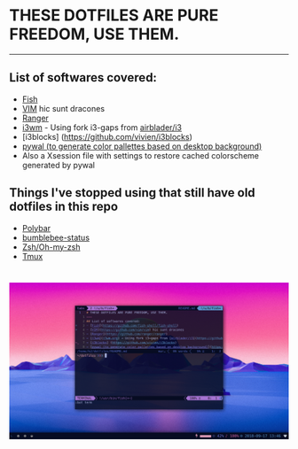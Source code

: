 # THESE DOTFILES ARE PURE FREEDOM, USE THEM.
---
## List of softwares covered:
- [Fish](https://github.com/fish-shell/fish-shell) 
- [VIM](https://github.com/vim/vim) hic sunt dracones
- [Ranger](https://github.com/ranger/ranger)
- [i3wm](i3wm.org) - Using fork i3-gaps from [airblader/i3](https://github.com/Airblader/i3)
- [i3blocks] (https://github.com/vivien/i3blocks)
- [pywal (to generate color pallettes based on desktop background)](https://github.com/dylanaraps/pywal)
- Also a Xsession file with settings to restore cached colorscheme generated by pywal

## Things I've stopped using that still have old dotfiles in this repo
- [Polybar](https://github.com/jaagr/polybar) 
- [bumblebee-status](https://github.com/tobi-wan-kenobi/bumblebee-status) 
- [Zsh/Oh-my-zsh](https://github.com/robbyrussell/oh-my-zsh) 
- [Tmux](https://github.com/tmux/tmux/wiki) 

# ![desktop_result](screenshot.png "true beauty lies in detail")
